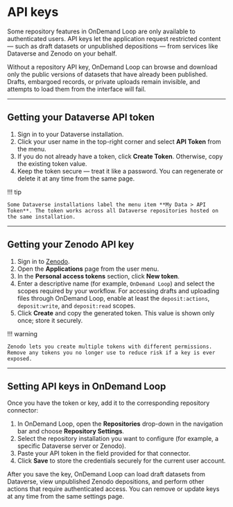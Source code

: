 # API keys

Some repository features in OnDemand Loop are only available to authenticated users. API keys let the application request restricted content — such as draft datasets or unpublished depositions — from services like Dataverse and Zenodo on your behalf.

Without a repository API key, OnDemand Loop can browse and download only the public versions of datasets that have already been published. Drafts, embargoed records, or private uploads remain invisible, and attempts to load them from the interface will fail.

---

## Getting your Dataverse API token

1. Sign in to your Dataverse installation.
2. Click your user name in the top-right corner and select **API Token** from the menu.
3. If you do not already have a token, click **Create Token**. Otherwise, copy the existing token value.
4. Keep the token secure — treat it like a password. You can regenerate or delete it at any time from the same page.

!!! tip

    Some Dataverse installations label the menu item **My Data > API Token**. The token works across all Dataverse repositories hosted on the same installation.

---

## Getting your Zenodo API key

1. Sign in to [Zenodo](https://zenodo.org/).
2. Open the **Applications** page from the user menu.
3. In the **Personal access tokens** section, click **New token**.
4. Enter a descriptive name (for example, `OnDemand Loop`) and select the scopes required by your workflow. For accessing drafts and uploading files through OnDemand Loop, enable at least the `deposit:actions`, `deposit:write`, and `deposit:read` scopes.
5. Click **Create** and copy the generated token. This value is shown only once; store it securely.

!!! warning

    Zenodo lets you create multiple tokens with different permissions. Remove any tokens you no longer use to reduce risk if a key is ever exposed.

---

## Setting API keys in OnDemand Loop

Once you have the token or key, add it to the corresponding repository connector:

1. In OnDemand Loop, open the **Repositories** drop-down in the navigation bar and choose **Repository Settings**.
2. Select the repository installation you want to configure (for example, a specific Dataverse server or Zenodo).
3. Paste your API token in the field provided for that connector.
4. Click **Save** to store the credentials securely for the current user account.

After you save the key, OnDemand Loop can load draft datasets from Dataverse, view unpublished Zenodo depositions, and perform other actions that require authenticated access. You can remove or update keys at any time from the same settings page.
